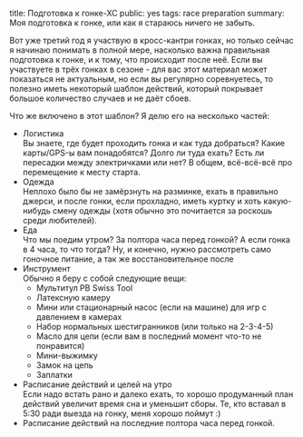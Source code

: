title: Подготовка к гонке-ХС
public: yes
tags: race preparation
summary: Моя подготовка к гонке, или как я стараюсь ничего не забыть.

Вот уже третий год я участвую в кросс-кантри гонках, но только сейчас я начинаю
понимать в полной мере, насколько важна правильная подготовка к гонке, и к тому,
что происходит после неё. Если вы участвуете в трёх гонках в сезоне - для вас
этот материал может показаться не актуальным, но если вы регулярно соревнуетесь,
то полезно иметь некоторый шаблон действий, который покрывает большoе количество
случаев и не даёт сбоев.

Что же включено в этот шаблон? Я делю его на несколько частей:

* Логистика  
Вы знаете, где будет проходить гонка и как туда добраться? Какие карты/GPS-ы вам
понадобятся? Долго ли туда ехать? Есть ли пересадки между электричками или нет?
В общем, всё-всё-всё про перемещение к месту старта.
* Одежда  
Неплохо было бы не замёрзнуть на разминке, ехать в правильно джерси, и после
гонки, если прохладно, иметь куртку и хоть какую-нибудь смену одежды (хотя
обычно это почитается за роскошь среди любителей).
* Еда  
Что мы поедим утром? За полтора часа перед гонкой? А если гонка в 4 часа, то что
тогда? Ну, и конечно, нужно рассмотреть само гоночное питание, а так же
восстановительное после
* Инструмент  
Обычно я беру с собой следующие вещи:
    * Мультитул PB Swiss Tool
    * Латексную камеру
    * Мини или стационарный насос (если на машине) для игр с давлением в камерах
    * Набор нормальных шестигранников (или только на 2-3-4-5)
    * Масло для цепи (если вам в последний момент что-то не понравится)
    * Мини-выжимку
    * Замок на цепь
    * Заплатки
* Расписание действий и целей на утро  
Если надо встать рано и далеко ехать, то хорошо продуманный план действий
увеличит время сна и уменьшит сборы. Те, кто вставал в 5:30 ради выезда на
гонку, меня хорошо поймут :)
* Расписание действий на последние полтора часа перед гонкой.  

